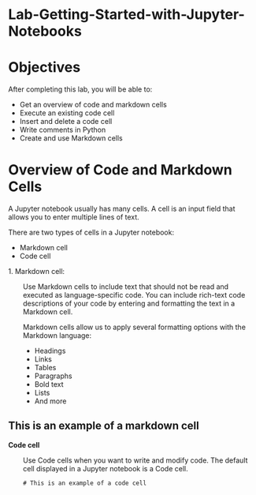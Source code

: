# Lab-Getting-Started-with-Jupyter-Notebooks

# Objectives
After completing this lab, you will be able to:

- Get an overview of code and markdown cells
- Execute an existing code cell
- Insert and delete a code cell
- Write comments in Python
- Create and use Markdown cells


# Overview of Code and Markdown Cells
A Jupyter notebook usually has many cells. A cell is an input field that allows you to enter multiple lines of text.

There are two types of cells in a Jupyter notebook:

* Markdown cell
* Code cell



<b1> 1. Markdown cell</b>:




<div style="padding-left: 30px;">
Use Markdown cells to include text that should not be read and executed as language-specific code. You can include rich-text code descriptions of your code by entering and formatting the text in a Markdown cell.<br/>

Markdown cells allow us to apply several formatting options with the Markdown language: 

* Headings
* Links
* Tables
* Paragraphs
* Bold text
* Lists
* And more

</div>


## This is an example of a markdown cell
<b>Code cell</b>
<div style="padding-left: 30px;">
Use Code cells when you want to write and modify code. The default cell displayed in a Jupyter notebook is a Code cell.

  
```
# This is an example of a code cell
```



